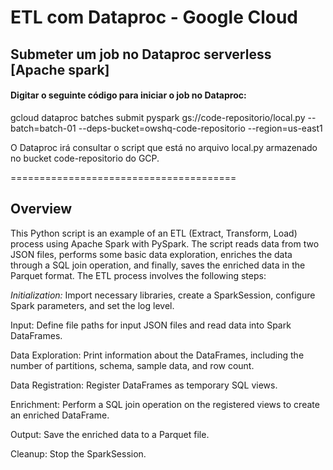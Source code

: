 ETL com Dataproc - Google Cloud
===================================
## Submeter um job no Dataproc serverless [Apache spark]
#### Digitar o seguinte código para iniciar o job no Dataproc:
gcloud dataproc batches submit pyspark gs://code-repositorio/local.py --batch=batch-01 --deps-bucket=owshq-code-repositorio --region=us-east1

O Dataproc irá consultar o script que está no arquivo local.py armazenado no bucket code-repositorio do GCP.

=======================================

Overview
--------------------------
This Python script is an example of an ETL (Extract, Transform, Load) process using Apache Spark with PySpark. The script reads data from two JSON files, performs some basic data exploration, enriches the data through a SQL join operation, and finally, saves the enriched data in the Parquet format. The ETL process involves the following steps:

*Initialization:* Import necessary libraries, create a SparkSession, configure Spark parameters, and set the log level.

Input: Define file paths for input JSON files and read data into Spark DataFrames.

Data Exploration: Print information about the DataFrames, including the number of partitions, schema, sample data, and row count.

Data Registration: Register DataFrames as temporary SQL views.

Enrichment: Perform a SQL join operation on the registered views to create an enriched DataFrame.

Output: Save the enriched data to a Parquet file.

Cleanup: Stop the SparkSession.


